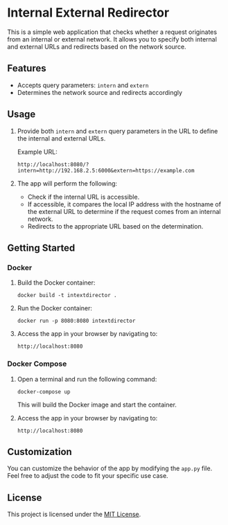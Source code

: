 # Internal External Redirector

This is a simple web application that checks whether a request originates from an internal or external network. It allows you to specify both internal and external URLs and redirects based on the network source.


## Features

- Accepts query parameters: `intern` and `extern`
- Determines the network source and redirects accordingly


## Usage

1. Provide both `intern` and `extern` query parameters in the URL to define the internal and external URLs.

   Example URL:
   ```
   http://localhost:8080/?intern=http://192.168.2.5:6000&extern=https://example.com
   ```

2. The app will perform the following:
   - Check if the internal URL is accessible.
   - If accessible, it compares the local IP address with the hostname of the external URL to determine if the request comes from an internal network.
   - Redirects to the appropriate URL based on the determination.


## Getting Started

### Docker

1. Build the Docker container:
   ```
   docker build -t intextdirector .
   ```

2. Run the Docker container:
   ```
   docker run -p 8080:8080 intextdirector
   ```

3. Access the app in your browser by navigating to:
   ```
   http://localhost:8080
   ```


### Docker Compose

1. Open a terminal and run the following command:
   ```
   docker-compose up
   ```

   This will build the Docker image and start the container.

2. Access the app in your browser by navigating to:
   ```
   http://localhost:8080
   ```


## Customization

You can customize the behavior of the app by modifying the `app.py` file. Feel free to adjust the code to fit your specific use case.


## License

This project is licensed under the [MIT License](LICENSE).
